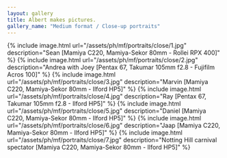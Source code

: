 ```yaml
---
layout: gallery
title: Albert makes pictures.
gallery_name: "Medium format / Close-up portraits"
---
```


{% include image.html url="/assets/ph/mf/portraits/close/1.jpg" description="Sean [Mamiya C220, Mamiya-Sekor 80mm - Rollei RPX 400]" %}
{% include image.html url="/assets/ph/mf/portraits/close/2.jpg" description="Andrea with Joey [Pentax 67, Takumar 105mm f2.8 - Fujifilm Acros 100]" %}
{% include image.html url="/assets/ph/mf/portraits/close/3.jpg" description="Marvin [Mamiya C220, Mamiya-Sekor 80mm - Ilford HP5]" %}
{% include image.html url="/assets/ph/mf/portraits/close/4.jpg" description="Ray [Pentax 67, Takumar 105mm f2.8 - Ilford HP5]" %}
{% include image.html url="/assets/ph/mf/portraits/close/5.jpg" description="Daniel [Mamiya C220, Mamiya-Sekor 80mm - Ilford HP5]" %}
{% include image.html url="/assets/ph/mf/portraits/close/6.jpg" description="Jaap [Mamiya C220, Mamiya-Sekor 80mm - Ilford HP5]" %}
{% include image.html url="/assets/ph/mf/portraits/close/7.jpg" description="Notting Hill carnival spectator [Mamiya C220, Mamiya-Sekor 80mm - Ilford HP5]" %}
